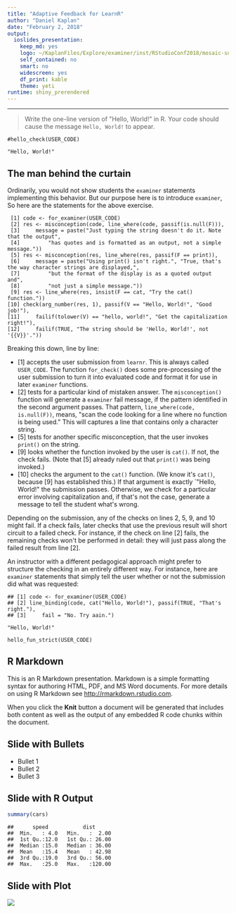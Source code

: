 ```yaml
---
title: "Adaptive Feedback for LearnR"
author: "Daniel Kaplan"
date: "February 2, 2018"
output: 
  ioslides_presentation: 
    keep_md: yes
    logo: ~/KaplanFiles/Explore/examiner/inst/RStudioConf2018/mosaic-square.png
    self_contained: no
    smart: no
    widescreen: yes
    df_print: kable
    theme: yeti
runtime: shiny_prerendered
---
```




--------------

> Write the one-line version of "Hello, World!" in R. Your code should cause the message `Hello, World!` to appear. 




<div class="tutorial-exercise-support" data-label="hello-world-check" data-caption="Code" data-completion="1" data-diagnostics="1" data-startover="1" data-lines="0">

```text
#hello_check(USER_CODE)
```

</div>

<div class="tutorial-exercise" data-label="hello-world" data-caption="Code" data-completion="1" data-diagnostics="1" data-startover="1" data-lines="0">

```text
"Hello, World!"
```

<script type="application/json" data-opts-chunk="1">{"fig.width":7.5,"fig.height":4.5,"fig.retina":1,"fig.align":"default","fig.keep":"high","fig.show":"asis","warning":true,"error":false,"message":true,"exercise.df_print":"kable","exercise.checker":["function (label = NULL, user_code = NULL, solution_code = NULL, ","    check_code = NULL, envir_result = NULL, evaluate_result = NULL, ","    ..., debug = FALSE) ","{","    if (debug) {","        save_file_name <- sprintf(\"~/Downloads/CheckR/chunk-%s.rds\", ","            label)","        saveRDS(list(label = label, user_code = user_code, solution_code = solution_code, ","            check_code = check_code, envir = envir_result, evaluate_result = evaluate_result), ","            file = save_file_name)","    }","    if (is.null(envir_result)) {","        res <- pre_check(user_code, solution_code)","        if (!res$correct) {","            return(list(correct = FALSE, type = \"error\", location = \"prepend\", ","                message = res$message))","        }","        else {","            return(TRUE)","        }","    }","    if (!is.null(envir_result)) {","        res <- parse_check(user_code)","        if (!res$correct) {","            return(list(correct = FALSE, type = \"error\", location = \"prepend\", ","                message = res$message))","        }","    }","    parsed_check_code <- parse(text = check_code)","    res <- eval(parsed_check_code, envir = list(USER_CODE = user_code))","    if (res$action == \"ok\" && res$message == \"\") ","        res$message = \"Good\"","    feedback_type <- switch(res$action, pass = \"success\", fail = \"error\", ","        ok = \"warning\")","    final <- list(correct = (res$action == \"pass\"), message = res$message, ","        type = feedback_type, location = \"prepend\")","    final","}"]}</script></div>

## The man behind the curtain

Ordinarily, you would not show students the `examiner` statements implementing this behavior. But our purpose here is to introduce `examiner`, So here are the statements for the above exercise.


```
 [1] code <- for_examiner(USER_CODE)
 [2] res <- misconception(code, line_where(code, passif(is.null(F))), 
 [3]     message = paste("Just typing the string doesn't do it. Note that the output", 
 [4]         "has quotes and is formatted as an output, not a simple message."))
 [5] res <- misconception(res, line_where(res, passif(F == print)), 
 [6]     message = paste("Using print() isn't right.", "True, that's the way character strings are displayed,", 
 [7]         "but the format of the display is as a quoted output and", 
 [8]         "not just a simple message."))
 [9] res <- line_where(res, insist(F == cat, "Try the cat() function."))
[10] check(arg_number(res, 1), passif(V == "Hello, World!", "Good job!"), 
[11]     failif(tolower(V) == "hello, world!", "Get the capitalization right!"), 
[12]     failif(TRUE, "The string should be 'Hello, World!', not '{{V}}'."))
```

Breaking this down, line by line:

- [1] accepts the user submission from `learnr`. This is always called `USER_CODE`. The function `for_check()` does some pre-processing of the user submission to turn it into evaluated code and format it for use in later `examiner` functions.
- [2] tests for a particular kind of mistaken answer. The `misconception()` function will generate a `examiner` fail message, if the pattern identified in the second argument passes. That pattern, `line_where(code, is.null(F))`, means, "scan the code looking for a line where no function is being used." This will captures a line that contains only a character string.
- [5] tests for another specific misconception, that the user invokes `print()` on the string. 
- [9] looks whether the function invoked by the user is `cat()`. If not, the check fails. (Note that [5] already ruled out that `print()` was being invoked.)
- [10] checks the argument to the `cat()` function. (We know it's `cat()`, because [9] has established this.) If that argument is exactly `"Hello, World!" the submission passes. Otherwise, we check for a particular error involving capitalization and, if that's not the case, generate a message to tell the student what's wrong.

Depending on the submission, any of the checks on lines 2, 5, 9, and 10 might fail. If a check fails, later checks that use the previous result will short circuit to a failed check. For instance, if the check on line [2] fails, the remaining checks won't be performed in detail: they will just pass along the failed result from line [2].

An instructor with a different pedagogical approach might prefer to structure the checking in an entirely different way. For instance, here are `examiner` statements that simply tell the user whether or not the submission did what was requested:


```
## [1] code <- for_examiner(USER_CODE)
## [2] line_binding(code, cat("Hello, World!"), passif(TRUE, "That's right."), 
## [3]     fail = "No. Try aain.")
```

<div class="tutorial-exercise" data-label="hello-world-strict" data-caption="Code" data-completion="1" data-diagnostics="1" data-startover="1" data-lines="0">

```text
"Hello, World!"
```

<script type="application/json" data-opts-chunk="1">{"fig.width":7.5,"fig.height":4.5,"fig.retina":1,"fig.align":"default","fig.keep":"high","fig.show":"asis","warning":true,"error":false,"message":true,"exercise.df_print":"kable","exercise.checker":["function (label = NULL, user_code = NULL, solution_code = NULL, ","    check_code = NULL, envir_result = NULL, evaluate_result = NULL, ","    ..., debug = FALSE) ","{","    if (debug) {","        save_file_name <- sprintf(\"~/Downloads/CheckR/chunk-%s.rds\", ","            label)","        saveRDS(list(label = label, user_code = user_code, solution_code = solution_code, ","            check_code = check_code, envir = envir_result, evaluate_result = evaluate_result), ","            file = save_file_name)","    }","    if (is.null(envir_result)) {","        res <- pre_check(user_code, solution_code)","        if (!res$correct) {","            return(list(correct = FALSE, type = \"error\", location = \"prepend\", ","                message = res$message))","        }","        else {","            return(TRUE)","        }","    }","    if (!is.null(envir_result)) {","        res <- parse_check(user_code)","        if (!res$correct) {","            return(list(correct = FALSE, type = \"error\", location = \"prepend\", ","                message = res$message))","        }","    }","    parsed_check_code <- parse(text = check_code)","    res <- eval(parsed_check_code, envir = list(USER_CODE = user_code))","    if (res$action == \"ok\" && res$message == \"\") ","        res$message = \"Good\"","    feedback_type <- switch(res$action, pass = \"success\", fail = \"error\", ","        ok = \"warning\")","    final <- list(correct = (res$action == \"pass\"), message = res$message, ","        type = feedback_type, location = \"prepend\")","    final","}"]}</script></div>

<div class="tutorial-exercise-support" data-label="hello-world-strict-check" data-caption="Code" data-completion="1" data-diagnostics="1" data-startover="1" data-lines="0">

```text
hello_fun_strict(USER_CODE)
```

</div>

## R Markdown

This is an R Markdown presentation. Markdown is a simple formatting syntax for authoring HTML, PDF, and MS Word documents. For more details on using R Markdown see <http://rmarkdown.rstudio.com>.

When you click the **Knit** button a document will be generated that includes both content as well as the output of any embedded R code chunks within the document.

## Slide with Bullets

- Bullet 1
- Bullet 2
- Bullet 3

## Slide with R Output


```r
summary(cars)
```

```
##      speed           dist       
##  Min.   : 4.0   Min.   :  2.00  
##  1st Qu.:12.0   1st Qu.: 26.00  
##  Median :15.0   Median : 36.00  
##  Mean   :15.4   Mean   : 42.98  
##  3rd Qu.:19.0   3rd Qu.: 56.00  
##  Max.   :25.0   Max.   :120.00
```

## Slide with Plot

![](RStudioConf2018-slides_files/figure-html/pressure-1.png)<!-- -->

<!--html_preserve-->
<script type="application/shiny-prerendered" data-context="server-start">
library(learnr)
library(examiner)
knitr::opts_chunk$set(echo = FALSE)
tutorial_options(exercise.checker = examiner::check_for_learnr)
# tutorial_options(exercise.checker = function(...) cat("Bogus checker\n"))

hello_check <- function(USER_CODE) {
  code <- for_examiner(USER_CODE)
  res <- misconception(code, line_where(code, passif(is.null(F))), 
                       message = paste(
                         "Just typing the string doesn't do it. Note that the output", 
                         "has quotes and is formatted as an output, not a simple message."))
  res <- misconception(res, line_where(res, passif(F == print)), 
                       message = paste(
                         "Using print() isn't right.",
                         "True, that's the way character strings are displayed,", 
                         "but the format of the display is as a quoted output and",
                         "not just a simple message."))
  res <- line_where(res, insist(F == cat, "Try the cat() function."))
  check(arg_number(res, 1), passif(V == "Hello, World!", "Good job!"),
        failif(tolower(V) == "hello, world!", "Get the capitalization right!"),
        failif(TRUE, "The string should be 'Hello, World!', not '{{V}}'.")) 
}

two_plus_two_check <- function(USER_CODE) {
  res <- for_examiner(USER_CODE)
  res <- line_where(res, insist(V == 4, "The result should be 4, not {{V}}."))
  res <- line_where(res, 
                    insist(F == `+`, paste(
                      "Think about what function corresponds to 'addition'.", 
                      "It isn't {{F}}.")))
  arg_number(res, 1, failif(V != 2, "The first argument should be 2, not {{EX}}."),
             passif(TRUE, "Yes, that's it!"))
}

hello_fun_strict <- function(USER_CODE) {
  code <- for_examiner(USER_CODE)
  line_binding(code, 
               cat("Hello, World!"),  # a pattern with no flexibility.
               passif(TRUE, "That's right."),
               fail = "No. Try aain.")
}
</script>
<!--/html_preserve-->
<!--html_preserve-->
<script type="application/shiny-prerendered" data-context="server">
learnr:::register_http_handlers(session, metadata = NULL)
</script>
<!--/html_preserve-->
<!--html_preserve-->
<script type="application/shiny-prerendered" data-context="server">
`tutorial-exercise-hello-world-result` <- learnr:::setup_exercise_handler(reactive(req(input$`tutorial-exercise-hello-world-code-editor`)), session)
output$`tutorial-exercise-hello-world-output` <- renderUI({
  `tutorial-exercise-hello-world-result`()
})
</script>
<!--/html_preserve-->
<!--html_preserve-->
<script type="application/shiny-prerendered" data-context="server">
`tutorial-exercise-hello-world-strict-result` <- learnr:::setup_exercise_handler(reactive(req(input$`tutorial-exercise-hello-world-strict-code-editor`)), session)
output$`tutorial-exercise-hello-world-strict-output` <- renderUI({
  `tutorial-exercise-hello-world-strict-result`()
})
</script>
<!--/html_preserve-->
